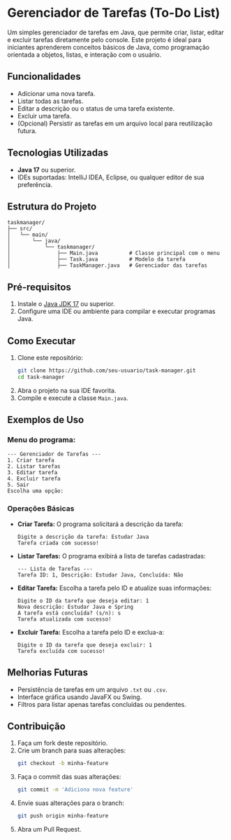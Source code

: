 # Gerenciador de Tarefas (To-Do List)

Um simples gerenciador de tarefas em Java, que permite criar, listar, editar e excluir tarefas diretamente pelo console. Este projeto é ideal para iniciantes aprenderem conceitos básicos de Java, como programação orientada a objetos, listas, e interação com o usuário.

## Funcionalidades
- Adicionar uma nova tarefa.
- Listar todas as tarefas.
- Editar a descrição ou o status de uma tarefa existente.
- Excluir uma tarefa.
- (Opcional) Persistir as tarefas em um arquivo local para reutilização futura.

## Tecnologias Utilizadas
- **Java 17** ou superior.
- IDEs suportadas: IntelliJ IDEA, Eclipse, ou qualquer editor de sua preferência.

## Estrutura do Projeto
```
taskmanager/
├── src/
│   └── main/
│       └── java/
│           └── taskmanager/
│               ├── Main.java          # Classe principal com o menu
│               ├── Task.java          # Modelo da tarefa
│               ├── TaskManager.java   # Gerenciador das tarefas
```

## Pré-requisitos
1. Instale o [Java JDK 17](https://www.oracle.com/java/technologies/javase-jdk17-downloads.html) ou superior.
2. Configure uma IDE ou ambiente para compilar e executar programas Java.

## Como Executar
1. Clone este repositório:
   ```bash
   git clone https://github.com/seu-usuario/task-manager.git
   cd task-manager
   ```
2. Abra o projeto na sua IDE favorita.
3. Compile e execute a classe `Main.java`.

## Exemplos de Uso
### Menu do programa:
```plaintext
--- Gerenciador de Tarefas ---
1. Criar tarefa
2. Listar tarefas
3. Editar tarefa
4. Excluir tarefa
5. Sair
Escolha uma opção:
```

### Operações Básicas
- **Criar Tarefa:**
  O programa solicitará a descrição da tarefa:
  ```plaintext
  Digite a descrição da tarefa: Estudar Java
  Tarefa criada com sucesso!
  ```

- **Listar Tarefas:**
  O programa exibirá a lista de tarefas cadastradas:
  ```plaintext
  --- Lista de Tarefas ---
  Tarefa ID: 1, Descrição: Estudar Java, Concluída: Não
  ```

- **Editar Tarefa:**
  Escolha a tarefa pelo ID e atualize suas informações:
  ```plaintext
  Digite o ID da tarefa que deseja editar: 1
  Nova descrição: Estudar Java e Spring
  A tarefa está concluída? (s/n): s
  Tarefa atualizada com sucesso!
  ```

- **Excluir Tarefa:**
  Escolha a tarefa pelo ID e exclua-a:
  ```plaintext
  Digite o ID da tarefa que deseja excluir: 1
  Tarefa excluída com sucesso!
  ```

## Melhorias Futuras
- Persistência de tarefas em um arquivo `.txt` ou `.csv`.
- Interface gráfica usando JavaFX ou Swing.
- Filtros para listar apenas tarefas concluídas ou pendentes.

## Contribuição
1. Faça um fork deste repositório.
2. Crie um branch para suas alterações:
   ```bash
   git checkout -b minha-feature
   ```
3. Faça o commit das suas alterações:
   ```bash
   git commit -m 'Adiciona nova feature'
   ```
4. Envie suas alterações para o branch:
   ```bash
   git push origin minha-feature
   ```
5. Abra um Pull Request.
